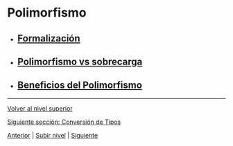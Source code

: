 # Polimorfismo

- ## [Formalización](u1formalization/README.md)
- ## [Polimorfismo vs sobrecarga](u2polymorphismVsOverloading/README.md)
- ## [Beneficios del Polimorfismo](u3polymorphismBenefits/README.md)


---

[Volver al nivel superior](../README.md)

[Siguiente sección: Conversión de Tipos](../u8typeConversion/README.md)


[Anterior](../u6inheritanceBenefits/README.md) | [Subir nivel](../README.md) | [Siguiente](../u9inheritanceAndEnums/README.md)
